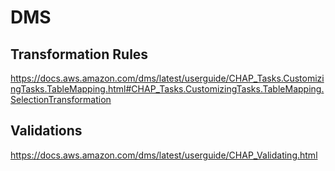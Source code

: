 # DMS

## Transformation Rules
https://docs.aws.amazon.com/dms/latest/userguide/CHAP_Tasks.CustomizingTasks.TableMapping.html#CHAP_Tasks.CustomizingTasks.TableMapping.SelectionTransformation

## Validations
https://docs.aws.amazon.com/dms/latest/userguide/CHAP_Validating.html

